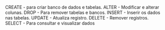 CREATE - para criar banco de dados e tabelas.
ALTER - Modificar e alterar colunas.
DROP - Para remover tabelas e bancos.
INSERT - Inserir os dados nas tabelas.
UPDATE - Atualiza registro.
DELETE - Remover registros.
SELECT - Para consultar e visualizar dados
